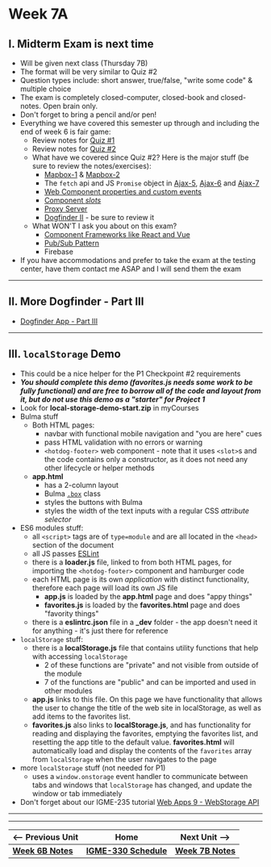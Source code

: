 # Week 7A

## I. Midterm Exam is next time
- Will be given next class (Thursday 7B)
- The format will be very similar to Quiz #2
- Question types include: short answer, true/false, "write some code" & multiple choice
- The exam is completely closed-computer, closed-book and closed-notes.  Open brain only.
- Don't forget to bring a pencil and/or pen!
- Everything we have covered this semester up through and including the end of week 6 is fair game:
  - Review notes for [Quiz #1](./04A.md#i-review-quiz-1)
  - Review notes for [Quiz #2](./06A.md#i-review-quiz-2)
  - What have we covered since Quiz #2? Here is the major stuff (be sure to review the notes/exercises):
    - [Mapbox-1](https://github.com/tonethar/IGME-330-Master/blob/master/notes/HW-mapbox-1.md) & [Mapbox-2](https://github.com/tonethar/IGME-330-Master/blob/master/notes/HW-mapbox-1.md)
    - The `fetch` api and JS `Promise` object in [Ajax-5](https://github.com/tonethar/IGME-330-Master/blob/master/notes/HW-ajax-5.md), [Ajax-6](https://github.com/tonethar/IGME-330-Master/blob/master/notes/HW-ajax-6.md) and [Ajax-7](https://github.com/tonethar/IGME-330-Master/blob/master/notes/HW-ajax-7.md)
    - [Web Component properties and custom events](./04B.md#iii-web-components)
    - [Component *slots*](./05A.md#iii-finish-up-web-components)
    - [Proxy Server](./06A.md#iii-cors-authentication--proxy-servers)
    - [Dogfinder II](https://github.com/tonethar/IGME-330-Master/blob/master/notes/dogfinder-2.md) - be sure to review it
  - What WON'T I ask you about on this exam?
    - [Component Frameworks like React and Vue](./05A.md#iii-finish-up-web-components)
    - [Pub/Sub Pattern](./05A.md#iv-an-alternative-to-custom-events---the-pubsub-pattern)
    - Firebase
- If you have accommodations and prefer to take the exam at the testing center, have them contact me ASAP and I will send them the exam

<hr>

## II. More Dogfinder - Part III
- [Dogfinder App - Part III](https://github.com/tonethar/IGME-330-Master/blob/master/notes/dogfinder-3.md)

<hr>

## III. `localStorage` Demo
- This could be a nice helper for the P1 Checkpoint #2 requirements
- ***You should complete this demo (favorites.js needs some work to be fully functional) and are free to borrow all of the code and layout from it, but do not use this demo as a "starter" for Project 1***
- Look for **local-storage-demo-start.zip** in myCourses
- Bulma stuff
  - Both HTML pages:
    - navbar with functional mobile navigation and "you are here" cues
    - pass HTML validation with no errors or warning
    - `<hotdog-footer>` web component - note that it uses `<slot>`s and the code contains only a constructor, as it does not need any other lifecycle or helper methods
  - **app.html**
    - has a 2-column layout
    - Bulma [`.box`](https://bulma.io/documentation/elements/box/) class
    - styles the buttons with Bulma
    - styles the width of the text inputs with a regular CSS *attribute selector*
- ES6 modules stuff:
  - all `<script>` tags are of `type=module` and are all located in the `<head>` section of the document
  - all JS passes [ESLint](https://eslint.org/demo)
  - there is a **loader.js** file, linked to from both HTML pages,  for importing the `<hotdog-footer>` component and hamburger code
  - each HTML page is its own *application* with distinct functionality, therefore each page will load its own JS file 
    - **app.js** is loaded by the **app.html** page and does "appy things"
    - **favorites.js** is loaded by the **favorites.html** page and does "favority things"
  - there is a **eslintrc.json** file in a **_dev** folder - the app doesn't need it for anything - it's just there for reference 
- `localStorage` stuff:
  - there is a **localStorage.js** file that contains utility functions that help with accessing `localStorage`
    - 2 of these functions are "private" and not visible from outside of the module
    - 7 of the functions are "public" and can be imported and used in other modules
  - **app.js** links to this file. On this page we have functionality that allows the user to change the title of the web site in localStorage, as well as add items to the favorites list.
  - **favorites.js** also links to **localStorage.js**, and has functionality for reading and displaying the favorites, emptying the favorites list, and resetting the app title to the  default value. **favorites.html** will automatically load and display the contents of the `favorites` array from `localStorage` when the user navigates to the page
- more `localStorage` stuff (not needed for P1)
  - uses a `window.onstorage` event handler to communicate between tabs and windows that `localStorage` has changed, and update the window or tab immediately
- Don't forget about our IGME-235 tutorial [Web Apps 9 - WebStorage API](https://github.com/tonethar/IGME-230-Master/blob/master/notes/web-apps-9.md)


<hr><hr>

| <-- Previous Unit | Home | Next Unit -->
| --- | --- | --- 
| [**Week 6B Notes**](06B.md)     |  [**IGME-330 Schedule**](../schedule.md) | [**Week 7B Notes**](07B.md)

